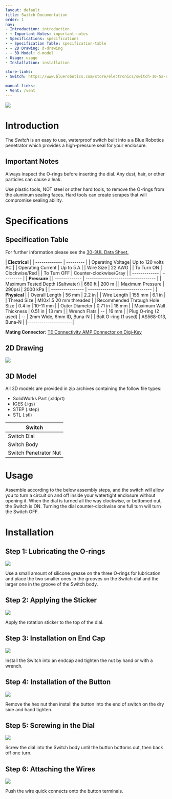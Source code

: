 ```yaml
---
layout: default
title: Switch Documentation
order: 1
nav:
- Introduction: introduction
- - Important Notes: important-notes
- Specifications: specifications
- - Specification Table: specification-table
- - 2D Drawing: d-drawing
- - 3D Model: d-model
- Usage: usage
- Installation: installation

store-links:
- Switch: https://www.bluerobotics.com/store/electronics/switch-10-5a-r1/

manual-links:
- Vent: /vent
---
```


<img src="/switch/cad/switch-4a.png" class="img-responsive" style="max-width:900px"  />

# Introduction

The <em>Switch</em> is an easy to use, waterproof switch built into a a Blue Robotics penetrator which provides a high-pressure seal for your enclosure.

## Important Notes

<i class="fa fa-exclamation-triangle fa-fw fa-2x text-warning"></i>
Always inspect the O-rings before inserting the dial. Any dust, hair, or other particles can cause a leak.

<i class="fa fa-exclamation-triangle fa-fw fa-2x text-warning"></i>
Use plastic tools, NOT steel or other hard tools, to remove the O-rings from the aluminum sealing faces. Hard tools can create scrapes that will compromise sealing ability.

# Specifications

## Specification Table

For further information please see the [30-3UL Data Sheet.](http://www.grayhill.com/assets/1/7/push_30.pdf)

|      **Electrical**       |
| ------------- | --------- |
| Operating Voltage| Up to 120 volts AC |
| Operating Current   | Up to 5 A   |
| Wire Size | 22 AWG |
| To Turn ON | Clockwise/Red |
| To Turn OFF | Counter-clockwise/Gray |
| ------------- | --------- |
|                **Pressure**                  		 |
| ------------- | ---------------------------------- |
| Maximum Tested Depth (Saltwater) | 660 ft | 200 m | 
| Maximum Pressure | 290psi | 2000 kPa |
| ---------------- | ------------------------------- |
|  **Physical**  |
| Overall Length | 56 mm | 2.2 in |
| Wire Length | 155 mm | 6.1 in |
| Thread Size    | M10x1.5 20 mm threaded |
| Recommended Through Hole Size | 0.4 in | 10-11 mm |
| Outer Diameter | 0.71 in | 18 mm |
| Maximum Wall Thickness | 0.51 in | 13 mm |
| Wrench Flats | -- | 16 mm |
| Plug O-ring (2 used) | -- | 2mm Wide, 6mm ID, Buna-N |
| Bolt O-ring (1 used) | AS568-013, Buna-N | 
|----------------------|


**Mating Connector:** [TE Connectivity AMP Connector on Digi-Key](http://www.digikey.com/product-detail/en/te-connectivity-amp-connectors/61818-1/A104101CT-ND/3045335)

## 2D Drawing

<img src="/switch/cad/Switch-2view-a.PNG" class="img-responsive" style="max-width:900px" />

## 3D Model

All 3D models are provided in zip archives containing the follow file types:

- SolidWorks Part (.sldprt)
- IGES (.igs) 
- STEP (.step)
- STL (.stl)

|		**Switch**																						|
| --------------------------------------------------------------------------------------------- |
| Switch Dial                | [SWITCH-M-DIAL-10-A-R1.zip](cad/SWITCH-M-DIAL-10-A-R1.zip) |
| Switch Body                | [SWITCH-M-BOLT-10-25-A-R1.zip](cad/SWITCH-M-BOLT-10-25-A-R1.zip) |
| Switch Penetrator Nut		 | [PENETRATOR-M-NUT-10-A-R2.zip](http://www.bluerobotics.com/models/PENETRATOR-M-NUT-10-A-R2.zip)|																								|

# Usage

Assemble according to the below assembly steps, and the switch will allow you to turn a circuit on and off inside your watertight enclosure without opening it. When the dial is turned all the way clockwise, or bottomed out, the Switch is ON. Turning the dial counter-clockwise one full turn will turn the Switch OFF. 

# Installation

## Step 1: Lubricating the O-rings

<img src="/switch/cad/step-1.png" class="img-responsive" style="max-width:500px"  />

Use a small amount of silicone grease on the three O-rings for lubrication and place the two smaller ones in the grooves on the Switch dial and the larger one in the groove of the Switch body. 

## Step 2: Applying the Sticker

<img src="/switch/cad/step-2.png" class="img-responsive" style="max-width:500px"  />

Apply the rotation sticker to the top of the dial.

## Step 3: Installation on End Cap

<img src="/switch/cad/step-3.png" class="img-responsive" style="max-width:500px"  />

Install the Switch into an endcap and tighten the nut by hand or with a wrench.

## Step 4: Installation of the Button

<img src="/switch/cad/step-4.png" class="img-responsive" style="max-width:500px"  />

Remove the hex nut then install the button into the end of switch on the dry side and hand tighten.

## Step 5: Screwing in the Dial

<img src="/switch/cad/step-5.png" class="img-responsive" style="max-width:500px"  />

Screw the dial into the Switch body until the button bottoms out, then back off one turn.

## Step 6: Attaching the Wires

<img src="/switch/cad/step-6.png" class="img-responsive" style="max-width:500px"  />

Push the wire quick connects onto the button terminals.

